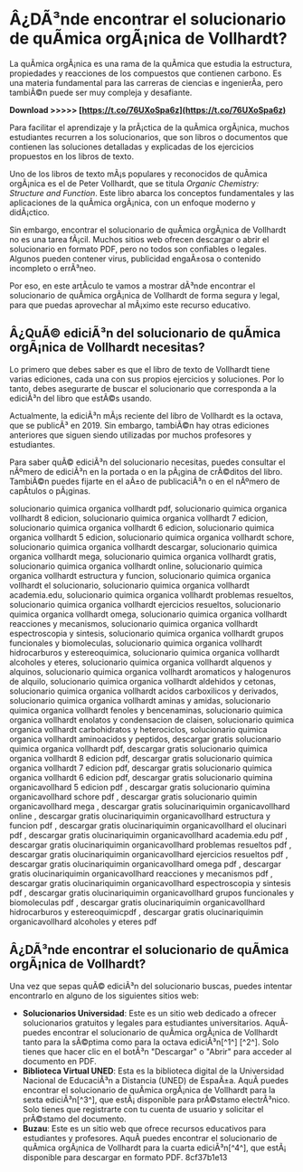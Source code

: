 
 
# Â¿DÃ³nde encontrar el solucionario de quÃ­mica orgÃ¡nica de Vollhardt?
 
La quÃ­mica orgÃ¡nica es una rama de la quÃ­mica que estudia la estructura, propiedades y reacciones de los compuestos que contienen carbono. Es una materia fundamental para las carreras de ciencias e ingenierÃ­a, pero tambiÃ©n puede ser muy compleja y desafiante.
 
**Download >>>>> [https://t.co/76UXoSpa6z](https://t.co/76UXoSpa6z)**


 
Para facilitar el aprendizaje y la prÃ¡ctica de la quÃ­mica orgÃ¡nica, muchos estudiantes recurren a los solucionarios, que son libros o documentos que contienen las soluciones detalladas y explicadas de los ejercicios propuestos en los libros de texto.
 
Uno de los libros de texto mÃ¡s populares y reconocidos de quÃ­mica orgÃ¡nica es el de Peter Vollhardt, que se titula *Organic Chemistry: Structure and Function*. Este libro abarca los conceptos fundamentales y las aplicaciones de la quÃ­mica orgÃ¡nica, con un enfoque moderno y didÃ¡ctico.
 
Sin embargo, encontrar el solucionario de quÃ­mica orgÃ¡nica de Vollhardt no es una tarea fÃ¡cil. Muchos sitios web ofrecen descargar o abrir el solucionario en formato PDF, pero no todos son confiables o legales. Algunos pueden contener virus, publicidad engaÃ±osa o contenido incompleto o errÃ³neo.
 
Por eso, en este artÃ­culo te vamos a mostrar dÃ³nde encontrar el solucionario de quÃ­mica orgÃ¡nica de Vollhardt de forma segura y legal, para que puedas aprovechar al mÃ¡ximo este recurso educativo.
  
## Â¿QuÃ© ediciÃ³n del solucionario de quÃ­mica orgÃ¡nica de Vollhardt necesitas?
 
Lo primero que debes saber es que el libro de texto de Vollhardt tiene varias ediciones, cada una con sus propios ejercicios y soluciones. Por lo tanto, debes asegurarte de buscar el solucionario que corresponda a la ediciÃ³n del libro que estÃ©s usando.
 
Actualmente, la ediciÃ³n mÃ¡s reciente del libro de Vollhardt es la octava, que se publicÃ³ en 2019. Sin embargo, tambiÃ©n hay otras ediciones anteriores que siguen siendo utilizadas por muchos profesores y estudiantes.
 
Para saber quÃ© ediciÃ³n del solucionario necesitas, puedes consultar el nÃºmero de ediciÃ³n en la portada o en la pÃ¡gina de crÃ©ditos del libro. TambiÃ©n puedes fijarte en el aÃ±o de publicaciÃ³n o en el nÃºmero de capÃ­tulos o pÃ¡ginas.
 
solucionario quimica organica vollhardt pdf,  solucionario quimica organica vollhardt 8 edicion,  solucionario quimica organica vollhardt 7 edicion,  solucionario quimica organica vollhardt 6 edicion,  solucionario quimica organica vollhardt 5 edicion,  solucionario quimica organica vollhardt schore,  solucionario quimica organica vollhardt descargar,  solucionario quimica organica vollhardt mega,  solucionario quimica organica vollhardt gratis,  solucionario quimica organica vollhardt online,  solucionario quimica organica vollhardt estructura y funcion,  solucionario quimica organica vollhardt el solucionario,  solucionario quimica organica vollhardt academia.edu,  solucionario quimica organica vollhardt problemas resueltos,  solucionario quimica organica vollhardt ejercicios resueltos,  solucionario quimica organica vollhardt omega,  solucionario quimica organica vollhardt reacciones y mecanismos,  solucionario quimica organica vollhardt espectroscopia y sintesis,  solucionario quimica organica vollhardt grupos funcionales y biomoleculas,  solucionario quimica organica vollhardt hidrocarburos y estereoquimica,  solucionario quimica organica vollhardt alcoholes y eteres,  solucionario quimica organica vollhardt alquenos y alquinos,  solucionario quimica organica vollhardt aromaticos y halogenuros de alquilo,  solucionario quimica organica vollhardt aldehidos y cetonas,  solucionario quimica organica vollhardt acidos carboxilicos y derivados,  solucionario quimica organica vollhardt aminas y amidas,  solucionario quimica organica vollhardt fenoles y bencenaminas,  solucionario quimica organica vollhardt enolatos y condensacion de claisen,  solucionario quimica organica vollhardt carbohidratos y heterociclos,  solucionario quimica organica vollhardt aminoacidos y peptidos,  descargar gratis solucionario quimica organica vollhardt pdf,  descargar gratis solucionario quimica organica vollhardt 8 edicion pdf,  descargar gratis solucionario quimica organica vollhardt 7 edicion pdf,  descargar gratis solucionario quimica organica vollhardt 6 edicion pdf,  descargar gratis solucionario quimina organicavollhard 5 edicion pdf ,  descargar gratis solucionario quimina organicavollhard schore pdf ,  descargar gratis solucionario quimin organicavollhard mega ,  descargar gratis solucinariquimin organicavollhard online ,  descargar gratis olucinariquimin organicavollhard estructura y funcion pdf ,  descargar gratis olucinariquimin organicavollhard el olucinari pdf ,  descargar gratis olucinariquimin organicavollhard academia.edu pdf ,  descargar gratis olucinariquimin organicavollhard problemas resueltos pdf ,  descargar gratis olucinariquimin organicavollhard ejercicios resueltos pdf ,  descargar gratis olucinariquimin organicavollhard omega pdf ,  descargar gratis olucinariquimin organicavollhard reacciones y mecanismos pdf ,  descargar gratis olucinariquimin organicavollhard espectroscopia y sintesis pdf ,  descargar gratis olucinariquimin organicavollhard grupos funcionales y biomoleculas pdf ,  descargar gratis olucinariquimin organicavollhard hidrocarburos y estereoquimicpdf ,  descargar gratis olucinariquimin organicavollhard alcoholes y eteres pdf
  
## Â¿DÃ³nde encontrar el solucionario de quÃ­mica orgÃ¡nica de Vollhardt?
 
Una vez que sepas quÃ© ediciÃ³n del solucionario buscas, puedes intentar encontrarlo en alguno de los siguientes sitios web:
 
- **Solucionarios Universidad**: Este es un sitio web dedicado a ofrecer solucionarios gratuitos y legales para estudiantes universitarios. AquÃ­ puedes encontrar el solucionario de quÃ­mica orgÃ¡nica de Vollhardt tanto para la sÃ©ptima como para la octava ediciÃ³n[^1^] [^2^]. Solo tienes que hacer clic en el botÃ³n "Descargar" o "Abrir" para acceder al documento en PDF.
- **Biblioteca Virtual UNED**: Esta es la biblioteca digital de la Universidad Nacional de EducaciÃ³n a Distancia (UNED) de EspaÃ±a. AquÃ­ puedes encontrar el solucionario de quÃ­mica orgÃ¡nica de Vollhardt para la sexta ediciÃ³n[^3^], que estÃ¡ disponible para prÃ©stamo electrÃ³nico. Solo tienes que registrarte con tu cuenta de usuario y solicitar el prÃ©stamo del documento.
- **Buzau**: Este es un sitio web que ofrece recursos educativos para estudiantes y profesores. AquÃ­ puedes encontrar el solucionario de quÃ­mica orgÃ¡nica de Vollhardt para la cuarta ediciÃ³n[^4^], que estÃ¡ disponible para descargar en formato PDF. 8cf37b1e13


